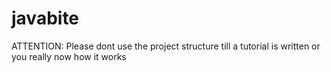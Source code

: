 javabite
========

ATTENTION: Please dont use the project structure till a tutorial is written or you really now how it works